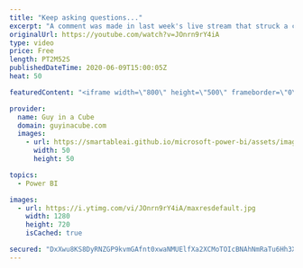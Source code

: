 ```yaml
---
title: "Keep asking questions..."
excerpt: "A comment was made in last week's live stream that struck a chord with us. We thought we would try to encourage you to keep exploring and learning and that we are all here together as a community.  📢 Become a member: https://guyinacu.be/membership   *******************  Want to take your Power BI skills"
originalUrl: https://youtube.com/watch?v=JOnrn9rY4iA
type: video
price: Free
length: PT2M52S
publishedDateTime: 2020-06-09T15:00:05Z
heat: 50

featuredContent: "<iframe width=\"800\" height=\"500\" frameborder=\"0\" src=\"https://www.youtube.com/embed/JOnrn9rY4iA\" allow=\"accelerometer; autoplay; encrypted-media; gyroscope; picture-in-picture\" allowfullscreen></iframe>"

provider:
  name: Guy in a Cube
  domain: guyinacube.com
  images:
    - url: https://smartableai.github.io/microsoft-power-bi/assets/images/organizations/guyinacube.com-50x50.jpg
      width: 50
      height: 50

topics:
  - Power BI

images:
  - url: https://i.ytimg.com/vi/JOnrn9rY4iA/maxresdefault.jpg
    width: 1280
    height: 720
    isCached: true

secured: "DxXwu8KS8DyRNZGP9kvmGAfnt0xwaNMUElfXa2XCMoTOIcBNAhNmRaTu6Hh3Xd6Du+pE2kTXi0I7NDC9QFF5te8JSfzD4xJM+M5mwoJ9JxM+qQVirXYKJITFwKoorpXxv93Fm2V/JyBLCe7cy7Y0eJPigRt/MAaK52RKBYu6T/qPFRhYCZoszkQK3Qe83PoDm+RnGEmgailpv66id5SnYn4iMXMpCfIQmSgF6SYPRfVleeECyZNe4UYnR9+zQnJjws2tEipDpLa6DX3YZYgLMVIlIGEWtM/0Uc2qJixPM00gZR29pWuJ1L60espgfcT1lCh947I0NJdmo+REahN8I+xcgRdwQq5jqm10VZw3bKvvI9Ibi4162gby+neGFLNzEhwSDnShRFPDyPhuqxOcJOTj30OaVJmyaGImEvvQsrQ=;aUh9oUEQHodX5AkesAKLsw=="
---
```


